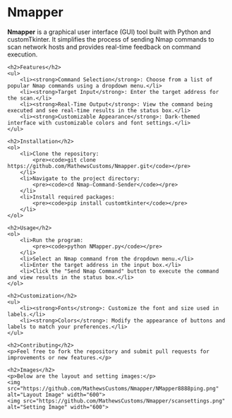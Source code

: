 <!DOCTYPE html>
<html lang="en">
<head>
    <meta charset="UTF-8">
    <meta name="viewport" content="width=device-width, initial-scale=1.0">
    <title>Nmapper</title>
</head>
<body>
    <h1>Nmapper</h1>
    <p><strong>Nmapper</strong> is a graphical user interface (GUI) tool built with Python and customTkinter. It simplifies the process of sending Nmap commands to scan network hosts and provides real-time feedback on command execution.</p>
    
    <h2>Features</h2>
    <ul>
        <li><strong>Command Selection</strong>: Choose from a list of popular Nmap commands using a dropdown menu.</li>
        <li><strong>Target Input</strong>: Enter the target address for the scan.</li>
        <li><strong>Real-Time Output</strong>: View the command being executed and see real-time results in the status box.</li>
        <li><strong>Customizable Appearance</strong>: Dark-themed interface with customizable colors and font settings.</li>
    </ul>
    
    <h2>Installation</h2>
    <ol>
        <li>Clone the repository:
            <pre><code>git clone https://github.com/MathewsCustoms/Nmapper.git</code></pre>
        </li>
        <li>Navigate to the project directory:
            <pre><code>cd Nmap-Command-Sender</code></pre>
        </li>
        <li>Install required packages:
            <pre><code>pip install customtkinter</code></pre>
        </li>
    </ol>
    
    <h2>Usage</h2>
    <ol>
        <li>Run the program:
            <pre><code>python NMapper.py</code></pre>
        </li>
        <li>Select an Nmap command from the dropdown menu.</li>
        <li>Enter the target address in the input box.</li>
        <li>Click the "Send Nmap Command" button to execute the command and view results in the status box.</li>
    </ol>
    
    <h2>Customization</h2>
    <ul>
        <li><strong>Fonts</strong>: Customize the font and size used in labels.</li>
        <li><strong>Colors</strong>: Modify the appearance of buttons and labels to match your preferences.</li>
    </ul>
    
    <h2>Contributing</h2>
    <p>Feel free to fork the repository and submit pull requests for improvements or new features.</p>
    
    <h2>Images</h2>
    <p>Below are the layout and setting images:</p>
    <img src="https://github.com/MathewsCustoms/Nmapper/NMapper8888ping.png" alt="Layout Image" width="600">
    <img src="https://github.com/MathewsCustoms/Nmapper/scansettings.png" alt="Setting Image" width="600">
</body>
</html>
